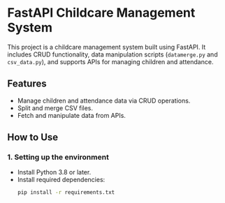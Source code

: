 # FastAPI Childcare Management System

This project is a childcare management system built using FastAPI. It includes CRUD functionality, data manipulation scripts (`datamerge.py` and `csv_data.py`), and supports APIs for managing children and attendance.

## Features
- Manage children and attendance data via CRUD operations.
- Split and merge CSV files.
- Fetch and manipulate data from APIs.

## How to Use

### 1. Setting up the environment
- Install Python 3.8 or later.
- Install required dependencies:
  ```bash
  pip install -r requirements.txt
